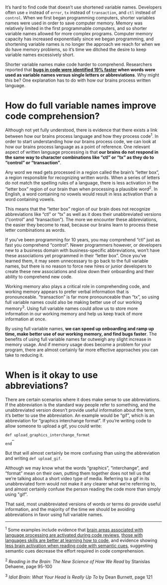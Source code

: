 It’s hard to find code that doesn’t use shortened variable names. Developers often use `e` instead of `error`, `tx` instead of `transaction`, and `ctl` instead of `control`. When we first began programming computers, shorter variables names were used in order to save computer memory. Memory was relatively limited in the first programmable computers, and so shorter variable names allowed for more complex programs. Computer memory capacity has increased exponentially since we began programming, and shortening variable names is no longer the approach we reach for when we do have memory problems, so it’s time we ditched the desire to keep variable names excessively short.



Shorter variable names make code harder to comprehend. Researchers reported that **[bugs in code were identified 19% faster](https://doi.org/10.1007/s10664-018-9621-x) when words were used as variable names versus single letters or abbreviations**. Why might this be? One explanation has to do with how our brains process written language.

# How do full variable names improve code comprehension?

Although not yet fully understood, there is evidence that there exists a link between how our brains process language and how they process code<sup>1</sup>. In order to start understanding how our brains process code, we can look at how our brains process language as a point of reference. One relevant aspect of written language processing is that **our brains do not respond in the same way to character combinations like “ctl” or “tx” as they do to “control” or “transaction”**.

Any word we read gets processed in a region called the brain’s “letter box”, a region responsible for recognizing written words. When a series of letters do not match the spelling rules of a language, there is less activation in the “letter box” region of our brain than when processing a plausible word<sup>2</sup>. In English, a word containing no vowels would result in less activation than a word containing vowels.

This means that the “letter box” region of our brain does not recognize abbreviations like “ctl” or “tx” as well as it does their unabbreviated versions (“control” and “transaction”). The more we encounter these abbreviations, the easier they become to read, because our brains learn to process these letter combinations as words.

If you’ve been programming for 10 years, you may comprehend “ctl” just as fast you comprehend “control”. Newer programmers however, or developers new to a business domain with business-specific abbreviations, won’t have these associations yet programmed in their “letter box”. Once you’ve learned them, it may seem unnecessary to go back to the full variable names, but there is no reason to force new hires or junior developers to create these new associations and slow down their onboarding and their ability to comprehend new code.

Working memory also plays a critical role in comprehending code, and working memory appears to prefer verbal information that is pronounceable. “transaction” is far more pronounceable than “tx”, so using full variable names could also be making better use of our working memory<sup>3</sup>. Using full variable names could allow us to store more information in our working memory and help us keep track of more information at once.

By using full variable names, **we can speed up onboarding and ramp up time, make better use of our working memory, and find bugs faster**. The benefits of using full variable names far outweigh any slight increase in memory usage. And if memory usage does become a problem for your program, there are almost certainly far more effective approaches you can take to reducing it.

# When is it okay to use abbreviations?

There are certain scenarios where it does make sense to use abbreviations. If the abbreviation is the standard way people refer to something, and the unabbreviated version doesn’t provide useful information about the term, it’s better to use the abbreviation. An example would be “gif”, which is an abbreviation for “graphics interchange format”. If you’re writing code to allow someone to upload a gif, you could write:

```
def upload_graphics_interchange_format
   …
end
```

But that will almost certainly be more confusing than using the abbreviation and writing `def upload_gif`.

Although we may know what the words “graphics”, “interchange”, and “format” mean on their own, putting them together does not tell us that we’re talking about a short video type of media. Referring to a gif in its unabbreviated form would not make it any clearer what we’re referring to, and almost certainly confuse the person reading the code more than simply using "gif".

That said, most unabbreviated versions of words or terms do provide useful information, and the majority of the time we should be avoiding abbreviations in favor using full variable names.

---

<sup>1</sup> Some examples include evidence that [brain areas associated with language processing are activated during code reviews](https://ieeexplore.ieee.org/document/7774510), [those with languages skills are better at learning how to code](https://www.nature.com/articles/s41598-020-60661-8), and evidence showing [less brain activation when reading code with semantic cues](https://dl.acm.org/doi/10.1145/3106237.3106268), suggesting semantic cues decrease the effort required in code comprehension.

<sup>2</sup> *Reading in the Brain: The New Science of How We Read* by Stanislas Dehaene, page 95-100

<sup>3</sup> *Idiot Brain: What Your Head Is Really Up To* by Dean Burnett, page 121
